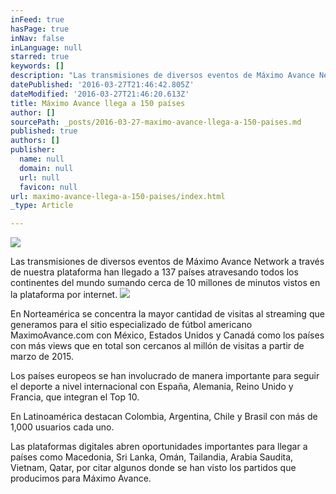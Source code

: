 ```yaml
---
inFeed: true
hasPage: true
inNav: false
inLanguage: null
starred: true
keywords: []
description: "Las transmisiones de diversos eventos de Máximo Avance Network \_a través de nuestra plataforma han llegado a 137 países atravesando todos los continentes del mundo sumando cerca de 10 millones de minutos vistos en la plataforma por internet.\_"
datePublished: '2016-03-27T21:46:42.805Z'
dateModified: '2016-03-27T21:46:20.613Z'
title: Máximo Avance llega a 150 países
author: []
sourcePath: _posts/2016-03-27-maximo-avance-llega-a-150-paises.md
published: true
authors: []
publisher:
  name: null
  domain: null
  url: null
  favicon: null
url: maximo-avance-llega-a-150-paises/index.html
_type: Article

---
```

![](https://the-grid-user-content.s3-us-west-2.amazonaws.com/a0c7716a-c561-4f1b-a9d7-dc96b2eafc4a.jpg)

Las transmisiones de diversos eventos de Máximo Avance Network  a través de nuestra plataforma han llegado a 137 países atravesando todos los continentes del mundo sumando cerca de 10 millones de minutos vistos en la plataforma por internet. ![](https://the-grid-user-content.s3-us-west-2.amazonaws.com/60d2cdc6-932b-4215-8b12-dce54f756e2d.png)

En Norteamérica se concentra la mayor cantidad de visitas al streaming que generamos para el sitio especializado de fútbol americano MaximoAvance.com con México, Estados Unidos y Canadá como los países con más views que en total son cercanos al millón de visitas a partir de marzo de 2015\.

Los países europeos se han involucrado de manera importante para seguir el deporte a nivel internacional con España, Alemania, Reino Unido y Francia, que integran el Top 10\.

En Latinoamérica destacan Colombia, Argentina, Chile y Brasil con más de 1,000 usuarios cada uno.

Las plataformas digitales abren oportunidades importantes para llegar a países como Macedonia, Sri Lanka, Omán, Tailandia, Arabia Saudita, Vietnam, Qatar, por citar algunos donde se han visto los partidos que producimos para Máximo Avance.